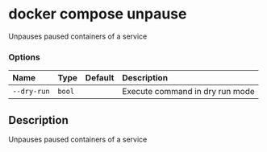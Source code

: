 # docker compose unpause

<!---MARKER_GEN_START-->
Unpauses paused containers of a service

### Options

| Name        | Type   | Default | Description                     |
|:------------|:-------|:--------|:--------------------------------|
| `--dry-run` | `bool` |         | Execute command in dry run mode |

<!---MARKER_GEN_END-->

## Description

Unpauses paused containers of a service
